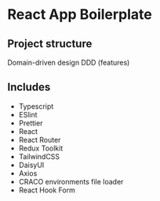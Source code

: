 # React App Boilerplate

## Project structure
Domain-driven design DDD (features)

## Includes
- Typescript
- ESlint
- Prettier
- React
- React Router
- Redux Toolkit
- TailwindCSS
- DaisyUI
- Axios
- CRACO environments file loader
- React Hook Form
